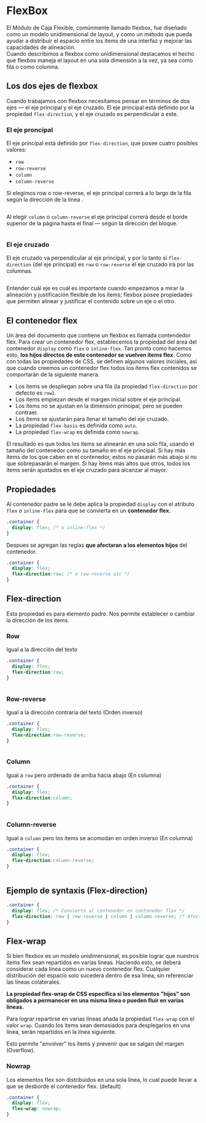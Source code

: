 # FlexBox

El Módulo de Caja Flexible, comúnmente llamado flexbox, fue diseñado como un modelo unidimensional de layout, y como un método que pueda ayudar a distribuir el espacio entre los ítems de una interfaz y mejorar las capacidades de alineación.  
Cuando describimos a flexbox como unidimensional destacamos el hecho que flexbox maneja el layout en una sola dimensión a la vez, ya sea como fila o como columna.

## Los dos ejes de flexbox
Cuando trabajamos con flexbox necesitamos pensar en términos de dos ejes — el eje principal y el eje cruzado. El eje principal está definido por la propiedad `flex-direction`, y el eje cruzado es perpendicular a este.

### El eje proncipal
El eje principal está definido por `flex-direction`, que posee cuatro posibles valores:
* `row`
* `row-reverse`
* `column`
* `column-reverse`  

Si elegimos row o row-reverse, el eje principal correrá a lo largo de la fila según la dirección de la línea .

<img :src="$withBase('/img/flexbox/basics1.png')">

Al elegir `column` o `column-reverse` el eje principal correrá desde el borde superior de la página hasta el final — según la dirección del bloque.

<img :src="$withBase('/img/flexbox/basics2.png')">

### El eje cruzado
El eje cruzado va perpendicular al eje principal, y por lo tanto si `flex-direction` (del eje principal) es `row` o `row-reverse` el eje cruzado irá por las columnas.

<img :src="$withBase('/img/flexbox/basics3.png')">

Entender cuál eje es cuál es importante cuando empezamos a mirar la alineación y justificación flexible de los ítems; flexbox posee propiedades que permiten alinear y justificar el contenido sobre un eje o el otro.

## El contenedor flex
Un área del documento que contiene un flexbox es llamada contendedor flex. Para crear un contenedor flex, establecemos la propiedad del área del contenedor `display` como `flex` o `inline-flex`. Tan pronto como hacemos esto, **los hijos directos de este contenedor se vuelven ítems flex**. Como con todas las propiedades de CSS, se definen algunos valores iniciales, así que cuando creemos un contenedor flex todos los ítems flex contenidos se comportarán de la siguiente manera.

* Los ítems se despliegan sobre una fila (la propiedad `flex-direction` por defecto es `row`).
* Los ítems empiezan desde el margen inicial sobre el eje principal.
* Los ítems no se ajustan en la dimensión principal, pero se pueden contraer.
* Los ítems se ajustarán para llenar el tamaño del eje cruzado.
* La propiedad `flex-basis` es definida como `auto`.
* La propiedad `flex-wrap` es definida como `nowrap`.  

El resultado es que todos los ítems se alinearán en una solo fila, usando el tamaño del contenedor como su tamaño en el eje principal. Si hay más ítems de los que caben en el contenedor, estos no pasarán más abajo si no que sobrepasarán el margen. Si hay ítems más altos que otros, todos los ítems serán ajustados en el eje cruzado para alcanzar al mayor.

## Propiedades
Al contenedor padre se le debe aplica la propiedad `display` con el atributo `flex` o `inline-flex` para que se convierta en un **contenedor flex.**

```css
.container {
  display: flex; /* o inline-flex */
}
```

Despues se agregan las reglas **que afectaran a los elementos hijos** del contenedor.
```css
.container {
  display: flex;
  flex-direction:row; /* o row-reverse etc */
}
```

## Flex-direction
Esta propiedad es para elemento padre. Nos permite establecer o cambiar la dirección de los items.  

### Row
Igual a la dirección del texto  
```css
.container {
  display: flex;
  flex-direction:row;
}
```
<img :src="$withBase('/img/flexbox/flexd-row.png')">

### Row-reverse
Igual a la dirección contraria del texto (Orden inverso)  
```css
.container {
  display: flex;
  flex-direction:row-reverse;
}
```
<img :src="$withBase('/img/flexbox/flexdr-reverse.png')">

### Column
Igual a `row` pero ordenado de arriba hacia abajo (En columna)  
```css
.container {
  display: flex;
  flex-direction:column;
}
```
<img :src="$withBase('/img/flexbox/flexdr-col.png')">

### Column-reverse
Igual a `column` pero los items se acomodan en orden inverso (En columna)  
```css
.container {
  display: flex;
  flex-direction:column-reverse;
}
```
<img :src="$withBase('/img/flexbox/flexdr-colrev.png')">

## Ejemplo de syntaxis (Flex-direction)
```css
.container {
  display: flex; /* Convierte al contenedor en contenedor flex */
  flex-direction: row | row-reverse | column | column-reverse; /* Afecta a los items hijos */
}
```

## Flex-wrap

Si bien flexbox es un modelo unidimensional, es posible lograr que nuestros ítems flex sean repartidos en varías líneas. Haciendo esto, se deberá considerar cada línea como un nuevo contenedor flex. Cualquier distribución del espacio solo sucederá dentro de esa línea, sin referenciar las líneas colaterales.  

**La propiedad flex-wrap de CSS  especifica si los elementos "hijos" son obligados a permanecer en una misma línea o pueden fluir en varias líneas.**  

Para lograr repartirse en varias líneas añada la propiedad `flex-wrap` con el valor `wrap`. Cuando los ítems sean demasiados para desplegarlos en una línea, serán repartidos en la línea siguiente.  

Esto permite "envolver" los items y prevenir que se salgan del margen (Overflow).  

### Nowrap
Los elementos flex son distribuidos en una sola línea, lo cual puede llevar a que se desborde el contenedor flex. (default)  
```css
.container {
  display: flex;
  flex-wrap: nowrap;
}
```
<img :src="$withBase('/img/flexbox/flex-wrap-nowgrap.png')">